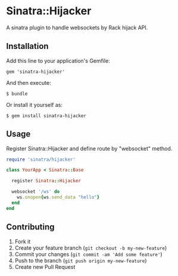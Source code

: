 # Sinatra::Hijacker

A sinatra plugin to handle websockets by Rack hijack API.

## Installation

Add this line to your application's Gemfile:

    gem 'sinatra-hijacker'

And then execute:

    $ bundle

Or install it yourself as:

    $ gem install sinatra-hijacker

## Usage

Register Sinatra::Hijacker and define route by "websocket" method.

```ruby
require 'sinatra/hijacker'

class YourApp < Sinatra::Base

  register Sinatra::Hijacker

  websocket '/ws' do
    ws.onopen{ws.send_data "hello"}
  end
end
```

## Contributing

1. Fork it
2. Create your feature branch (`git checkout -b my-new-feature`)
3. Commit your changes (`git commit -am 'Add some feature'`)
4. Push to the branch (`git push origin my-new-feature`)
5. Create new Pull Request

